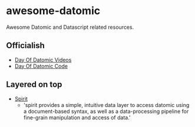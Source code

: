 # awesome-datomic
Awesome Datomic and Datascript related resources.

## Officialish

- [Day Of Datomic Videos](http://www.datomic.com/training.html)
- [Day Of Datomic Code](https://github.com/Datomic/day-of-datomic)

## Layered on top

- [Spirit](https://github.com/zcaudate/spirit)
  - 'spirit provides a simple, intuitive data layer to access datomic using a document-based syntax, as well as a data-processing pipeline for fine-grain manipulation and access of data.'
